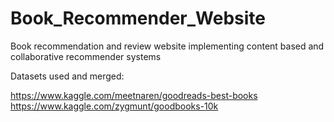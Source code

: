 # Book_Recommender_Website
Book recommendation and review website implementing content based and collaborative recommender systems

Datasets used and merged:

https://www.kaggle.com/meetnaren/goodreads-best-books
https://www.kaggle.com/zygmunt/goodbooks-10k

